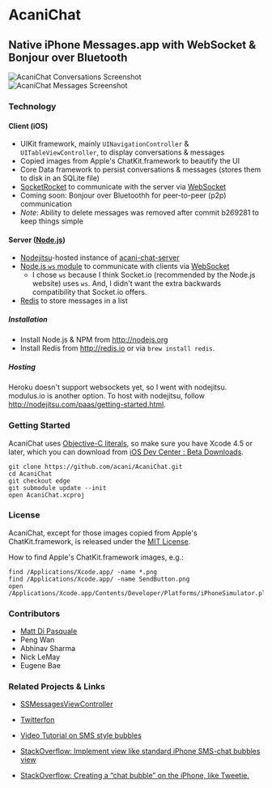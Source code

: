 # AcaniChat

## Native iPhone Messages.app with WebSocket & Bonjour over Bluetooth

![AcaniChat Conversations Screenshot][1] &nbsp;&nbsp;&nbsp;&nbsp; ![AcaniChat Messages Screenshot][11]


### Technology

#### Client (iOS)

* UIKit framework, mainly `UINavigationController` & `UITableViewController`, to display conversations & messages
* Copied images from Apple's ChatKit.framework to beautify the UI
* Core Data framework to persist conversations & messages (stores them to disk in an SQLite file)
* [SocketRocket][14] to communicate with the server via [WebSocket][15]
* Coming soon: Bonjour over Bluetoothh for peer-to-peer (p2p) communication
* *Note*: Ability to delete messages was removed after commit b269281 to keep things simple

#### Server ([Node.js][18])

* [Nodejitsu][13]-hosted instance of [acani-chat-server][12]
* [Node.js `ws` module][17] to communicate with clients via [WebSocket][15]
  * I chose `ws` because I think Socket.io (recommended by the Node.js website) uses `ws`. And, I didn't want the extra backwards compatibility that Socket.io offers.
* [Redis][16] to store messages in a list

##### Installation

* Install Node.js & NPM from http://nodejs.org
* Install Redis from http://redis.io or via `brew install redis`.

##### Hosting

Heroku doesn't support websockets yet, so I went with nodejitsu. modulus.io is another option. To host with nodejitsu, follow http://nodejitsu.com/paas/getting-started.html.


### Getting Started

AcaniChat uses [Objective-C literals][8], so make sure you have Xcode 4.5 or later, which you can download from [iOS Dev Center : Beta Downloads][9].

    git clone https://github.com/acani/AcaniChat.git
    cd AcaniChat
    git checkout edge
    git submodule update --init
    open AcaniChat.xcproj


### License

AcaniChat, except for those images copied from Apple's ChatKit.framework, is released under the [MIT License][10].

How to find Apple's ChatKit.framework images, e.g.:

    find /Applications/Xcode.app/ -name *.png
    find /Applications/Xcode.app/ -name SendButton.png
    open /Applications/Xcode.app/Contents/Developer/Platforms/iPhoneSimulator.platform/Developer/SDKs/iPhoneSimulator6.0.sdk/System/Library/PrivateFrameworks/ChatKit.framework


### Contributors

* [Matt Di Pasquale][7]
* Peng Wan
* Abhinav Sharma
* Nick LeMay
* Eugene Bae


### Related Projects & Links

* [SSMessagesViewController][6]
* [Twitterfon][2]
* [Video Tutorial on SMS style bubbles][3]
* [StackOverflow: Implement view like standard iPhone SMS-chat bubbles view][4]
* [StackOverflow: Creating a “chat bubble” on the iPhone, like Tweetie.][5]


  [1]: https://github.com/acani/AcaniChat/raw/master/Screenshots/Conversations.png
  [2]: https://github.com/jpick/twitterfon
  [3]: http://vimeo.com/8718829
  [4]: http://stackoverflow.com/questions/663435/implement-view-like-standard-iphone-sms-chat-bubbles-view
  [5]: http://stackoverflow.com/questions/351602/creating-a-chat-bubble-on-the-iphone-like-tweetie
  [6]: https://github.com/samsoffes/ssmessagesviewcontroller
  [7]: http://www.mattdipasquale.com/
  [8]: http://clang.llvm.org/docs/ObjectiveCLiterals.html
  [9]: https://developer.apple.com/devcenter/ios/index.action#betadownloads
  [10]: http://www.opensource.org/licenses/MIT
  [11]: https://github.com/acani/AcaniChat/raw/master/Screenshots/Messages.png
  [12]: https://github.com/acani/acani-chat-server
  [13]: http://nodejitsu.com/
  [14]: https://github.com/square/SocketRocket
  [15]: http://en.wikipedia.org/wiki/WebSocket
  [16]: http://redis.io
  [17]: http://einaros.github.com/ws/
  [18]: http://nodejs.org/
